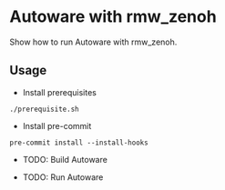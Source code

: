# Autoware with rmw_zenoh

Show how to run Autoware with rmw_zenoh.

## Usage

* Install prerequisites

```shell
./prerequisite.sh
```

* Install pre-commit

```shell
pre-commit install --install-hooks
```

* TODO: Build Autoware

* TODO: Run Autoware
